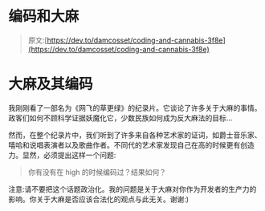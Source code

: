 # 编码和大麻

> 原文:[https://dev.to/damcosset/coding-and-cannabis-3f8e](https://dev.to/damcosset/coding-and-cannabis-3f8e)

# [](#cannabis-and-coding)大麻及其编码

我刚刚看了一部名为《网飞的草更绿》的纪录片。它谈论了许多关于大麻的事情。政客们如何不顾科学证据妖魔化它，少数民族如何成为反大麻法的目标...

然而，在整个纪录片中，我们听到了许多来自各种艺术家的证词，如爵士音乐家、嘻哈和说唱表演者以及歌曲作者。不同代的艺术家发现自己在高的时候更有创造力。显然，必须提出这样一个问题:

> 你有没有在 high 的时候编码过？结果如何？

注意:请不要把这个话题政治化。我的问题是关于大麻对你作为开发者的生产力的影响。你关于大麻是否应该合法化的观点与此无关。谢谢:)